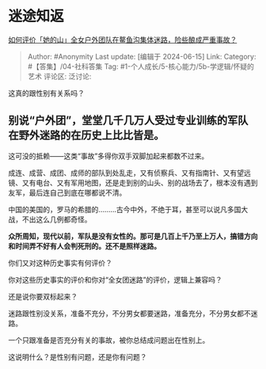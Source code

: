 # 迷途知返
[如何评价「她的山」全女户外团队在鳌鱼沟集体迷路，险些酿成严重事故？](https://www.zhihu.com/question/658832455/answer/3530234572)

> Author: #Anonymity
> Last update: [编辑于 2024-06-15]
> Link:
> Category: #【答集】/04-社科答集 
> Tag: #1-个人成长/5-核心能力/5b-学逻辑/怀疑的艺术 
> 评论区:
> 泛讨论:

这真的跟性别有关系吗？

## 别说“户外团”，堂堂**几千几万人**受过**专业训练**的**军队**在野外迷路的在历史上**比比皆是**。 ##

这可没的抵赖——这类“事故”多得你双手双脚加起来都数不过来。

成连、成营、成团、成师的部队到处乱走，又有侦察兵、又有指南针、又有望远镜、又有电台、又有军用地图，还是走到别的山头、别的战场去了，根本没有遇到友军，最后连自己到底在哪都说不清。

中国的美国的，罗马的希腊的………古今中外，不绝于耳，甚至可以说凡多国大战，不出这么几例都奇怪。

**众所周知，现代以前，军队是没有女性的。那可是几百上千乃至上万人，搞错方向和时间弄不好有人会判死刑的。还不是照样迷路。**

你们又对这种历史事实有何评价？

你对这些历史事实的评价和你对“全女团迷路”的评价，逻辑上兼容吗？

还是说你要双标起来？

迷路跟性别没关系，准备不充分，不分男女都要迷路，准备充分，不分男女都不迷路。

一个只跟准备是否充分有关的事故，被你总结成问题出在性别上。

这说明什么？是性别有问题，还是你有问题？